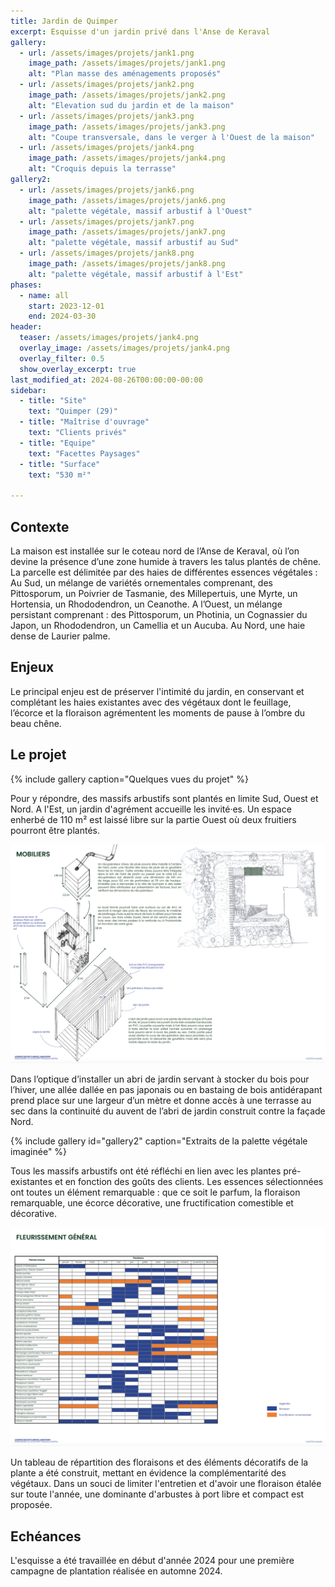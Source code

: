 ```yaml
---
title: Jardin de Quimper
excerpt: Esquisse d'un jardin privé dans l'Anse de Keraval
gallery:
  - url: /assets/images/projets/jank1.png
    image_path: /assets/images/projets/jank1.png
    alt: "Plan masse des aménagements proposés"
  - url: /assets/images/projets/jank2.png
    image_path: /assets/images/projets/jank2.png
    alt: "Elevation sud du jardin et de la maison"
  - url: /assets/images/projets/jank3.png
    image_path: /assets/images/projets/jank3.png
    alt: "Coupe transversale, dans le verger à l'Ouest de la maison"
  - url: /assets/images/projets/jank4.png
    image_path: /assets/images/projets/jank4.png
    alt: "Croquis depuis la terrasse" 
gallery2:
  - url: /assets/images/projets/jank6.png
    image_path: /assets/images/projets/jank6.png
    alt: "palette végétale, massif arbustif à l'Ouest"
  - url: /assets/images/projets/jank7.png
    image_path: /assets/images/projets/jank7.png
    alt: "palette végétale, massif arbustif au Sud"
  - url: /assets/images/projets/jank8.png
    image_path: /assets/images/projets/jank8.png
    alt: "palette végétale, massif arbustif à l'Est"
phases:
  - name: all
    start: 2023-12-01
    end: 2024-03-30
header:
  teaser: /assets/images/projets/jank4.png
  overlay_image: /assets/images/projets/jank4.png
  overlay_filter: 0.5
  show_overlay_excerpt: true
last_modified_at: 2024-08-26T00:00:00-00:00
sidebar:
  - title: "Site"
    text: "Quimper (29)"
  - title: "Maîtrise d'ouvrage"
    text: "Clients privés"
  - title: "Equipe"
    text: "Facettes Paysages"
  - title: "Surface"
    text: "530 m²"

---
```

## Contexte

La maison est installée sur le coteau nord de l’Anse de Keraval, où l’on devine la présence d’une zone humide à travers les talus plantés de chêne.
La parcelle est délimitée par des haies de différentes essences végétales :
Au Sud, un mélange de variétés ornementales comprenant, des Pittosporum, un Poivrier de Tasmanie, des Millepertuis, une Myrte, un Hortensia, un Rhododendron, un Ceanothe.
A l’Ouest, un mélange persistant comprenant : des Pittosporum, un Photinia, un Cognassier du Japon, un Rhododendron, un Camellia et un Aucuba.
Au Nord, une haie dense de Laurier palme.


## Enjeux

Le principal enjeu est de préserver l'intimité du jardin, en conservant et complétant les haies existantes avec des végétaux dont le feuillage, l’écorce et la floraison agrémentent les moments de pause à l’ombre du beau chêne.

## Le projet

{% include gallery caption="Quelques vues du projet" %}

Pour y répondre, des massifs arbustifs sont plantés en limite Sud, Ouest et Nord. A l'Est, un jardin d'agrément accueille les invité·es.
Un espace enherbé de 110 m² est laissé libre sur la partie Ouest où deux fruitiers pourront être plantés.

![axonométrie présentant la construction et l'installation d'un abri en bois avec récupérateur d'eau de pluie](/assets/images/projets/jank5.png)

Dans l’optique d’installer un abri de jardin servant à stocker du bois pour l’hiver, une allée dallée en pas japonais ou en bastaing de bois antidérapant prend place sur une largeur d’un mètre et donne accès à une terrasse au sec dans la continuité du auvent de l’abri de jardin construit contre la façade Nord.

{% include gallery id="gallery2" caption="Extraits de la palette végétale imaginée" %}

Tous les massifs arbustifs ont été réfléchi en lien avec les plantes pré-existantes et en fonction des goûts des clients. 
Les essences sélectionnées ont toutes un élément remarquable : que ce soit le parfum, la floraison remarquable, une écorce décorative, une fructification comestible et décorative.

![tableau de répartition des floraisons et des éléments remarquables des plantes associées](/assets/images/projets/jank_palette.png)

Un tableau de répartition des floraisons et des éléments décoratifs de la plante a été construit, mettant en évidence la complémentarité des végétaux.
Dans un souci de limiter l'entretien et d'avoir une floraison étalée sur toute l'année, une dominante d'arbustes à port libre et compact est proposée.

## Echéances

L'esquisse a été travaillée en début d'année 2024 pour une première campagne de plantation réalisée en automne 2024.

